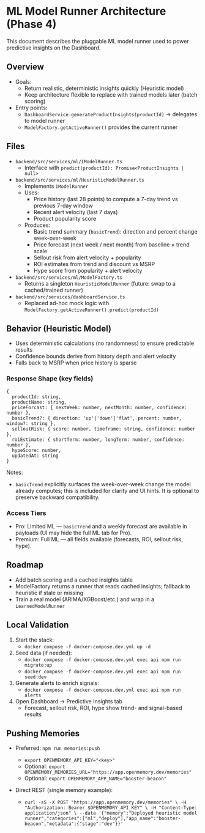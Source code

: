 # ML Model Runner Architecture (Phase 4)

This document describes the pluggable ML model runner used to power predictive insights on the Dashboard.

## Overview

- Goals:
  - Return realistic, deterministic insights quickly (Heuristic model)
  - Keep architecture flexible to replace with trained models later (batch scoring)
- Entry points:
  - `DashboardService.generateProductInsights(productId)` → delegates to model runner
  - `ModelFactory.getActiveRunner()` provides the current runner

## Files

- `backend/src/services/ml/IModelRunner.ts`
  - Interface with `predict(productId): Promise<ProductInsights | null>`
- `backend/src/services/ml/HeuristicModelRunner.ts`
  - Implements `IModelRunner`
  - Uses:
    - Price history (last 28 points) to compute a 7-day trend vs previous 7-day window
    - Recent alert velocity (last 7 days)
    - Product popularity score
  - Produces:
    - Basic trend summary (`basicTrend`): direction and percent change week-over-week
    - Price forecast (next week / next month) from baseline × trend scale
    - Sellout risk from alert velocity + popularity
    - ROI estimates from trend and discount vs MSRP
    - Hype score from popularity + alert velocity
- `backend/src/services/ml/ModelFactory.ts`
  - Returns a singleton `HeuristicModelRunner` (future: swap to a cached/trained runner)
- `backend/src/services/dashboardService.ts`
  - Replaced ad-hoc mock logic with `ModelFactory.getActiveRunner().predict(productId)`

## Behavior (Heuristic Model)

- Uses deterministic calculations (no randomness) to ensure predictable results
- Confidence bounds derive from history depth and alert velocity
- Falls back to MSRP when price history is sparse

### Response Shape (key fields)

```
{
  productId: string,
  productName: string,
  priceForcast: { nextWeek: number, nextMonth: number, confidence: number },
  basicTrend?: { direction: 'up'|'down'|'flat', percent: number, window?: string },
  selloutRisk: { score: number, timeframe: string, confidence: number },
  roiEstimate: { shortTerm: number, longTerm: number, confidence: number },
  hypeScore: number,
  updatedAt: string
}
```

Notes:
- `basicTrend` explicitly surfaces the week-over-week change the model already computes; this is included for clarity and UI hints. It is optional to preserve backward compatibility.

### Access Tiers

- Pro: Limited ML — `basicTrend` and a weekly forecast are available in payloads (UI may hide the full ML tab for Pro).
- Premium: Full ML — all fields available (forecasts, ROI, sellout risk, hype).

## Roadmap

- Add batch scoring and a cached insights table
- ModelFactory returns a runner that reads cached insights; fallback to heuristic if stale or missing
- Train a real model (ARIMA/XGBoost/etc.) and wrap in a `LearnedModelRunner`

## Local Validation

1. Start the stack:
   - `docker compose -f docker-compose.dev.yml up -d`
2. Seed data (if needed):
   - `docker compose -f docker-compose.dev.yml exec api npm run migrate:up`
   - `docker compose -f docker-compose.dev.yml exec api npm run seed:dev`
3. Generate alerts to enrich signals:
   - `docker compose -f docker-compose.dev.yml exec api npm run alerts`
4. Open Dashboard → Predictive Insights tab
   - Forecast, sellout risk, ROI, hype show trend- and signal-based results

## Pushing Memories

- Preferred: `npm run memories:push`
  - `export OPENMEMORY_API_KEY="<key>"`
  - Optional: `export OPENMEMORY_MEMORIES_URL="https://app.openmemory.dev/memories"`
  - Optional: `export OPENMEMORY_APP_NAME="booster-beacon"`

- Direct REST (single memory example):
  - `curl -sS -X POST "https://app.openmemory.dev/memories" \
     -H "Authorization: Bearer $OPENMEMORY_API_KEY" \
     -H "Content-Type: application/json" \
     --data '{"memory":"Deployed heuristic model runner","categories":["ml","deploy"],"app_name":"booster-beacon","metadata":{"stage":"dev"}}'`

